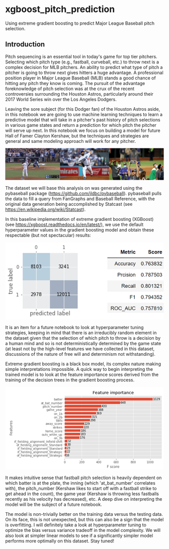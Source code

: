 # xgboost_pitch_prediction

Using extreme gradient boosting to predict Major League Baseball pitch selection.

## Introduction

Pitch sequencing is an essential tool in today's game for top tier pitchers. Selecting which pitch type (e.g., fastball, curveball, etc.) to throw next is a complex decision for MLB pitchers. An ability to predict what type of pitch a pitcher is going to throw next gives hitters a huge advantage. A professional position player in Major League Baseball (MLB) stands a good chance of hitting any pitch they know is coming. The pursuit of the advantage foreknowledge of pitch selection was at the crux of the recent controversies surrounding the Houston Astros, particularly around their 2017 World Series win over the Los Angeles Dodgers.

Leaving the sore subject (for this Dodger fan) of the Houston Astros aside, in this notebook we are going to use machine learning techniques to learn a predictive model that will take in a pitcher's past history of pitch selections in various game states and return a prediction for which pitch the pitcher will serve up next. In this notebook we focus on building a model for future Hall of Famer Clayton Kershaw, but the techniques and strategies are general and same modeling approach will work for any pitcher.

![](img/kershaw3.png)

The dataset we will base this analysis on was generated using the pybaseball package (https://github.com/jldbc/pybaseball). pybaseball pulls the data to fill a query from FanGraphs and Baseball Reference, with the original data generation being accomplished by Statcast (see https://en.wikipedia.org/wiki/Statcast).

In this baseline implementation of extreme gradient boosting (XGBoost) (see https://xgboost.readthedocs.io/en/latest/), we use the default hyperparameter values in the gradient boosting model and obtain these respectable (but not spectacular) results:

![](img/test_scores_2.png)

It is an item for a future notebook to look at hyperparameter tuning strategies, keeping in mind that there is an irreducibly random element in the dataset given that the selection of which pitch to throw is a decision by a human mind and so is not deterministically determined by the game state (at least not by the high-level features we have collected in this dataset, discussions of the nature of free will and determinism not withstanding). 

Extreme gradient boosting is a black box model, its complex nature making simple interpretations impossible. A quick way to begin interpreting the trained model is to look at the feature importance scores derived from the training of the decision trees in the gradient boosting process.

![](img/xgboost_feature_importance.png)

It makes intuitive sense that fastball pitch selection is heavily dependent on which batter is at the plate, the inning (which 'at_bat_number' correlates with), the pitch_number (Kershaw likes to start off with a fastball strike to get ahead in the count), the game year (Kershaw is throwing less fastballs recently as his velocity has decreased), etc. A deep dive on interpreting the model will be the subject of a future notebook. 

The model is non-trivially better on the training data versus the testing data. On its face, this is not unexpected, but this can also be a sign that the model is overfitting. I will definitely take a look at hyperparameter tuning to optimize the bias versus variance tradeoff in the model complexity. We will also look at simpler linear models to see if a significantly simpler model performs more optimally on this dataset. Stay tuned!